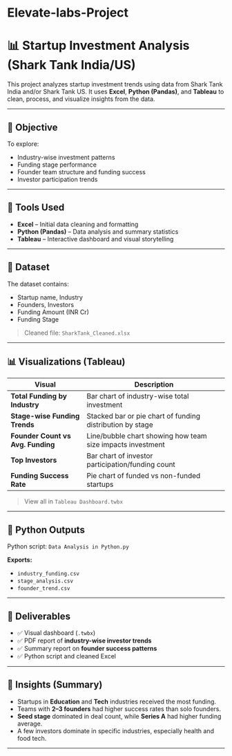 # Elevate-labs-Project

# 📊 Startup Investment Analysis (Shark Tank India/US)

This project analyzes startup investment trends using data from Shark Tank India and/or Shark Tank US. It uses **Excel**, **Python (Pandas)**, and **Tableau** to clean, process, and visualize insights from the data.

---

## 🚀 Objective

To explore:
- Industry-wise investment patterns
- Funding stage performance
- Founder team structure and funding success
- Investor participation trends

---

## 🧰 Tools Used

- **Excel** – Initial data cleaning and formatting
- **Python (Pandas)** – Data analysis and summary statistics
- **Tableau** – Interactive dashboard and visual storytelling

---

## 📁 Dataset

The dataset contains:
- Startup name, Industry
- Founders, Investors
- Funding Amount (INR Cr)
- Funding Stage

> Cleaned file: `SharkTank_Cleaned.xlsx`

---

## 📊 Visualizations (Tableau)

| Visual | Description |
|--------|-------------|
| **Total Funding by Industry** | Bar chart of industry-wise total investment |
| **Stage-wise Funding Trends** | Stacked bar or pie chart of funding distribution by stage |
| **Founder Count vs Avg. Funding** | Line/bubble chart showing how team size impacts investment |
| **Top Investors** | Bar chart of investor participation/funding count |
| **Funding Success Rate** | Pie chart of funded vs non-funded startups |

> View all in `Tableau Dashboard.twbx`

---

## 📂 Python Outputs

Python script: `Data Analysis in Python.py`

**Exports:**
- `industry_funding.csv`
- `stage_analysis.csv`
- `founder_trend.csv`

---

## 📄 Deliverables

- ✅ Visual dashboard (`.twbx`)
- ✅ PDF report of **industry-wise investor trends**
- ✅ Summary report on **founder success patterns**
- ✅ Python script and cleaned Excel

---

## 🧠 Insights (Summary)

- Startups in **Education** and **Tech** industries received the most funding.
- Teams with **2–3 founders** had higher success rates than solo founders.
- **Seed stage** dominated in deal count, while **Series A** had higher funding average.
- A few investors dominate in specific industries, especially health and food tech.

---

